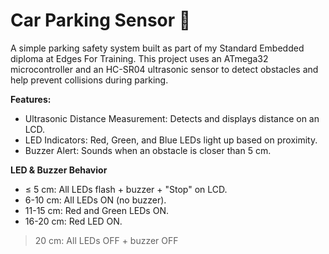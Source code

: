 # Car Parking Sensor 🚗

A simple parking safety system built as part of my Standard Embedded diploma at Edges For Training. This project uses an ATmega32 microcontroller and an HC-SR04 ultrasonic sensor to detect obstacles and help prevent collisions during parking.

**Features:**
- Ultrasonic Distance Measurement: Detects and displays distance on an LCD.
- LED Indicators: Red, Green, and Blue LEDs light up based on proximity.
- Buzzer Alert: Sounds when an obstacle is closer than 5 cm.
  
**LED & Buzzer Behavior**
- ≤ 5 cm: All LEDs flash + buzzer + "Stop" on LCD.
- 6-10 cm: All LEDs ON (no buzzer).
- 11-15 cm: Red and Green LEDs ON.
- 16-20 cm: Red LED ON.
> 20 cm: All LEDs OFF + buzzer OFF
